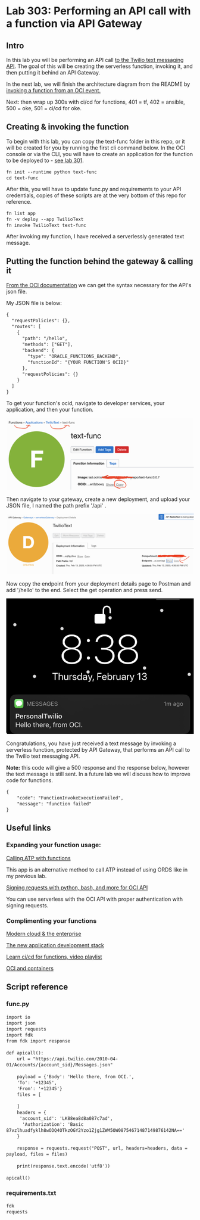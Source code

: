 # Lab 303: Performing an API call with a function via API Gateway

## Intro

In this lab you will be performing an API call 
[to the Twilio text messaging API](https://www.twilio.com/docs/sms/send-messages). The goal of this will be creating the serverless function, invoking it, and then putting it behind an API Gateway.

In the next lab, we will finish the architecture diagram from the README by [invoking a function from an OCI event.](https://blogs.oracle.com/developers/oracle-functions-invoking-functions-automatically-with-cloud-events)

Next: then wrap up 300s with ci/cd for functions, 401 = tf, 402 = ansible, 500 = oke, 501 = ci/cd for oke.

## Creating & invoking the function

To begin with this lab, you can copy the text-func folder in this repo, or it will be created for you by running the first cli command below. In the OCI console or via the CLI, you will have to create an application for the function to be deployed to - [see lab 301](https://github.com/GaryHostt/OCI_DevOps/blob/master/Lab302.md).
```
fn init --runtime python text-func
cd text-func
```
After this, you will have to update func.py and requirements to your API credentials, copies of these scripts are at the very bottom of this repo for reference. 
```
fn list app
fn -v deploy --app TwilioText
fn invoke TwilioText text-func
```
After invoking my function, I have received a serverlessly generated text message.

## Putting the function behind the gateway & calling it

[From the OCI documentation](https://docs.cloud.oracle.com/en-us/iaas/Content/APIGateway/Tasks/apigatewayusingfunctionsbackend.htm) we can get the syntax necessary for the API's json file.

My JSON file is below:

```
{
  "requestPolicies": {},
  "routes": [
    {
      "path": "/hello",
      "methods": ["GET"],
      "backend": {
        "type": "ORACLE_FUNCTIONS_BACKEND",
        "functionId": "{YOUR FUNCTION'S OCID}"
      },
      "requestPolicies": {}
    }
  ]
}
```

To get your function's ocid, navigate to developer services, your application, and then your function. 

![](screenshots/24.png)

Then navigate to your gateway, create a new deployment, and upload your JSON file, I named the path prefix '/api' .

![](screenshots/23.png)

Now copy the endpoint from your deployment details page to Postman and add '/hello' to the end. Select the get operation and press send. 

![](screenshots/25.jpg)

Congratulations, you have just received a text message by invoking a serverless function, protected by API Gateway, that performs an API call to the Twilio text messaging API.

**Note:** this code will give a 500 response and the response below, however the text message is still sent. In a future lab we will discuss how to improve code for functions. 

```
{
    "code": "FunctionInvokeExecutionFailed",
    "message": "function failed"
}
```

## Useful links

### Expanding your function usage: 

[Calling ATP with functions](https://blogs.oracle.com/developers/oracle-functions-connecting-to-an-atp-database-revisited)

This app is an alternative method to call ATP instead of using ORDS like in my previous lab.

[Signing requests with python, bash, and more for OCI API](https://docs.cloud.oracle.com/iaas/Content/API/Concepts/signingrequests.htm#Bash)

You can use serverless with the OCI API with proper authentication with signing requests.

### Complimenting your functions
[Modern cloud & the enterprise](https://blogs.oracle.com/cloud-infrastructure/agroscout-improves-development-and-devops-with-oracle-cloud-native-services)

[The new application development stack](
https://blogs.oracle.com/developers/meet-the-new-application-development-stack-kubernetes-serverless-registry-cicd-java)

[Learn ci/cd for functions, video playlist](https://learn.oracle.com/ols/course/cicd-automation-with-oracle-functions/37192/65159)

[OCI and containers](https://developer.oracle.com/cloud-native/)

## Script reference

### func.py
```
import io
import json
import requests
import fdk
from fdk import response

def apicall():
    url = "https://api.twilio.com/2010-04-01/Accounts/{account_sid}/Messages.json"

    payload = {'Body': 'Hello there, from OCI.',
    'To': '+12345',
    'From': '+12345'}
    files = [

    ]
    headers = {
     'account_sid': 'LK88ea8d8a087c7ad',
      'Authorization': 'Basic 87vzlhuadfyklh8wODQ4OTkzOGY2Yzo1Zjg1ZWM5OW08754671487149876142NA=='
    }

    response = requests.request("POST", url, headers=headers, data = payload, files = files)

    print(response.text.encode('utf8'))

apicall()

```
### requirements.txt
```
fdk
requests
```





